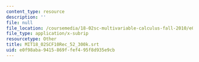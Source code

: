 ```yaml
---
content_type: resource
description: ''
file: null
file_location: /coursemedia/18-02sc-multivariable-calculus-fall-2010/e0f98aba9415869ffef495f8d935e9cb_MIT18_02SCF10Rec_52_300k.srt
file_type: application/x-subrip
resourcetype: Other
title: MIT18_02SCF10Rec_52_300k.srt
uid: e0f98aba-9415-869f-fef4-95f8d935e9cb
---
```

